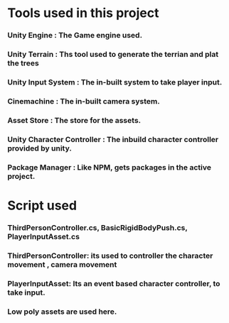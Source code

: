 # Tools used in this project
### Unity Engine : The Game engine used.
### Unity Terrain : Ths tool used to generate the terrian and plat the trees 
### Unity Input System : The in-built system to take player input.
### Cinemachine : The in-built camera system.
### Asset Store : The store for the assets.
### Unity Character Controller : The inbuild character controller provided by unity.
### Package Manager : Like NPM, gets packages in the active project.
# Script used
### ThirdPersonController.cs, BasicRigidBodyPush.cs, PlayerInputAsset.cs
### ThirdPersonController: its used to controller the character movement , camera movement
### PlayerInputAsset: Its an event based character controller, to take input.
### Low poly assets are used here.
 
